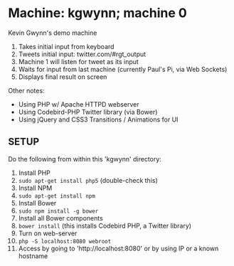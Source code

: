 # Machine: kgwynn; machine 0

Kevin Gwynn's demo machine

1. Takes initial input from keyboard
1. Tweets initial input: twitter.com/#rgt_output
  1. Machine 1 will listen for tweet as its input
1. Waits for input from last machine (currently Paul's Pi, via Web Sockets)
1. Displays final result on screen

Other notes:
* Using PHP w/ Apache HTTPD webserver
* Using Codebird-PHP Twitter library (via Bower)
* Using jQuery and CSS3 Transitions / Animations for UI

## SETUP

Do the following from within this 'kgwynn' directory:

1. Install PHP
  1. `sudo apt-get install php5` (double-check this)
1. Install NPM
  1. `sudo apt-get install npm`
1. Install Bower
  1. `sudo npm install -g bower`
1. Install all Bower components
  1. `bower install` (this installs Codebird PHP, a Twitter library)
1. Turn on web-server
  1. `php -S localhost:8080 webroot`
1. Access by going to 'http://localhost:8080' or by using IP or a known hostname
